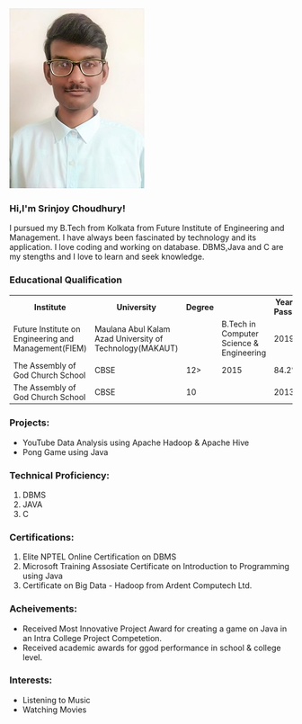 <img src="https://github.com/Srinjoy08/Srinjoy08.github.io/blob/master/pic_new2.jpg">

<h3><b>Hi,I'm Srinjoy Choudhury!</b></h3> 

I pursued my B.Tech from Kolkata from Future Institute of Engineering and Management. I have always been fascinated by technology and its application. I love coding and working on database. DBMS,Java and C are my stengths and I love to learn and seek knowledge.

<h3><b>Educational Qualification</b></h3>
<table>
  <tr>
    <th>Institute</th>
    <th>University</th>
    <th>Degree<th>
    <th>Year of Passing</th>
    <th>Marks</th>
  </tr>
  <tr>
    <td>Future Institute on Engineering and Management(FIEM)</td>
    <td>Maulana Abul Kalam Azad University of Technology(MAKAUT)<td>
    <td>B.Tech in Computer Science & Engineering</td>
    <td>2019</td>
    <td>8.05 CGPA</td>
  </tr>
  <tr>
    <td>The Assembly of God Church School</td>
    <td>CBSE</td>
    <td>12>
    <td>2015</td>
    <td>84.2%</td>
  </tr>
  <tr>
    <td>The Assembly of God Church School</td>
    <td>CBSE</td>
    <td>10<td>
    <td>2013</td>
    <td>79.8%</td>
  </tr>
  </table>

<h3><b>Projects:</b></h3>
<ul>
  <li>YouTube Data Analysis using Apache Hadoop & Apache Hive</li>
  <li>Pong Game using Java</li>
</ul>
  
<h3><b>Technical Proficiency:</b></h3>
<ol>
  <li>DBMS</li>
  <li>JAVA</li>
  <li>C</li>
 </ol>
 
<h3><b>Certifications:</b></h3>
 <ol>
  <li>Elite NPTEL Online Certification on DBMS</li>
  <li>Microsoft Training Assosiate Certificate on Introduction to Programming using Java</li>
  <li>Certificate on Big Data - Hadoop from Ardent Computech Ltd.</li>
 </ol>
  
  <h3><b>Acheivements:</b></h3>
  <ul>
  <li>Received Most Innovative Project Award for creating a game on Java in an Intra College Project Competetion.</li>
  <li>Received academic awards for ggod performance in school & college level.</li>
  </ul>
    
<h3><b>Interests:</b></h3>
<ul>
  <li>Listening to Music</li>
  <li>Watching Movies</li>
 </ul>
